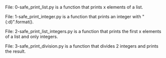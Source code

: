 File: 0-safe_print_list.py is a function that prints x elements of a list.

File: 1-safe_print_integer.py is a function that prints an integer with "{:d}".format().

File: 2-safe_print_list_integers.py is a function that prints the first x elements of a list and only integers.

File: 3-safe_print_division.py is a function that divides 2 integers and prints the result.

